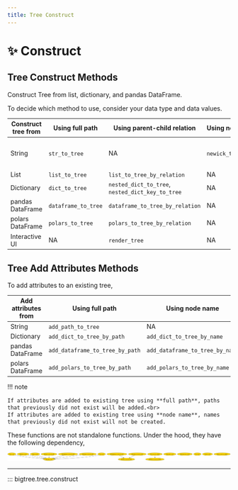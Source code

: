 ```yaml
---
title: Tree Construct
---
```


# ✨ Construct

## Tree Construct Methods

Construct Tree from list, dictionary, and pandas DataFrame.

To decide which method to use, consider your data type and data values.

| Construct tree from | Using full path     | Using parent-child relation                      | Using notation   | Add node attributes                                  |
|---------------------|---------------------|--------------------------------------------------|------------------|------------------------------------------------------|
| String              | `str_to_tree`       | NA                                               | `newick_to_tree` | No (for `str_to_tree`)<br>Yes (for `newick_to_tree`) |
| List                | `list_to_tree`      | `list_to_tree_by_relation`                       | NA               | No                                                   |
| Dictionary          | `dict_to_tree`      | `nested_dict_to_tree`, `nested_dict_key_to_tree` | NA               | Yes                                                  |
| pandas DataFrame    | `dataframe_to_tree` | `dataframe_to_tree_by_relation`                  | NA               | Yes                                                  |
| polars DataFrame    | `polars_to_tree`    | `polars_to_tree_by_relation`                     | NA               | Yes                                                  |
| Interactive UI      | NA                  | `render_tree`                                    | NA               | No                                                   |

## Tree Add Attributes Methods

To add attributes to an existing tree,

| Add attributes from | Using full path                 | Using node name                 |
|---------------------|---------------------------------|---------------------------------|
| String              | `add_path_to_tree`              | NA                              |
| Dictionary          | `add_dict_to_tree_by_path`      | `add_dict_to_tree_by_name`      |
| pandas DataFrame    | `add_dataframe_to_tree_by_path` | `add_dataframe_to_tree_by_name` |
| polars DataFrame    | `add_polars_to_tree_by_path`    | `add_polars_to_tree_by_name`    |

!!! note

    If attributes are added to existing tree using **full path**, paths that previously did not exist will be added.<br>
    If attributes are added to existing tree using **node name**, names that previously did not exist will not be created.

These functions are not standalone functions.
Under the hood, they have the following dependency,

![Tree Constructor Dependency Diagram](https://github.com/kayjan/bigtree/raw/master/assets/docs/tree_construct.png "Tree Constructor Dependency Diagram")

-----

::: bigtree.tree.construct
